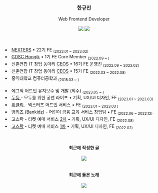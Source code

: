 <div align="center">
  
  <h3>한규진</h3>
  <p>Web Frontend Developer</p>
  <a href="https://9yujin.tistory.com" target="_blank"><img src="https://img.shields.io/badge/Devlog-eaeaea?style=square&logo=GitHubSponsors&logoColor=white"/></a>
  <a href="https://9yujin.notion.site/95412db448374948b2c168135a26b719"><img src="https://img.shields.io/badge/Resume-D9730D.svg?style=square&logo=notion&logoColor=white"/></a>
  
</div>
<br/>
<h2></h2>
<li><a href="https://github.com/Nexters">NEXTERS</a> • 22기 FE <sub>(2023.01 ~ 2023.02)</sub></li>
<li><a href="https://github.com/GDSC-Hongik">GDSC Hongik</a> • 1기 FE Core Member <sub>(2022.09 ~ )</sub></li>
<li>신촌연합 IT 창업 동아리 <a href="https://github.com/CEOS-Developers">CEOS</a> • 16기 FE 운영진 <sub>(2022.09 ~ 2023.02)</sub></li>
<li>신촌연합 IT 창업 동아리 <a href="https://github.com/9yujin/CEOS-FE-15th">CEOS</a> • 15기 FE <sub>(2022.03 ~ 2022.08)</sub></li>
<li> 홍익대학교 컴퓨터공학과 <sub>(2018.03 ~ )</sub></li>
<br>
<li> 에그픽 어드민 유지보수 및 개발 (외주) <sub>(2023.05 ~ )</sub></li>
<li><a href="https://github.com/Gosrock/DuDoong-Front"> 두둥 </a> - 모두를 위한 공연 라이프 • 기획, UX/UI 디자인, FE <sub>(2023.01 ~ 2023.03)</sub></li>
<li><a href="https://github.com/Nexters/nexters-admin-client"> 위클리 </a> - 넥스터즈 어드민 서비스 • FE <sub>(2023.01 ~ 2023.03 )</sub></li>
<li><a href="https://github.com/bankidz/bankidz-client"> 뱅키즈 (Bankidz)</a> - 어린이 금융 교육 서비스 창업팀 • FE <sub>(2022.06 ~ 2022.12)</sub></li>
<li> 고스락 -  티켓 예매 서비스 <a href="https://github.com/Gosrock/Ticket-Front-22th">2차</a> • 기획, UX/UI 디자인, FE <sub> (2022.08)</sub></li>
<li> <a href="https://github.com/Gosrock">고스락</a> -  티켓 예매 서비스 <a href="https://github.com/Gosrock/Ticket-Front-21th">1차</a> • 기획, UX/UI 디자인, FE <sub> (2022.02)</sub></li>





<h2></h2>

<br>
<div align="center">
  <div><b>최근에 작성한 글</b></div>
  <br>
  <a href="https://9yujin.tistory.com/113"><img src="https://github-readme-tistory-card.vercel.app/api?name=9yujin&postId=113"/></a>
</div>
<br><br>
<div align="center">
  <div><b>최근에 들은 노래</b></div>
  <br>
  <img src="https://spotify-recently-played-readme.vercel.app/api?user=e6qyjf1nk467xrcayc0n1osmc" />
</div>
